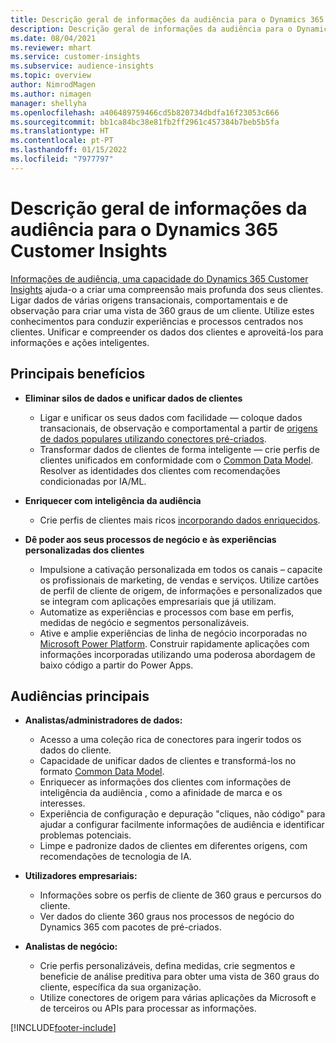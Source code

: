```yaml
---
title: Descrição geral de informações da audiência para o Dynamics 365 Customer Insights
description: Descrição geral de informações da audiência para o Dynamics 365 Customer Insights.
ms.date: 08/04/2021
ms.reviewer: mhart
ms.service: customer-insights
ms.subservice: audience-insights
ms.topic: overview
author: NimrodMagen
ms.author: nimagen
manager: shellyha
ms.openlocfilehash: a406489759466cd5b820734dbdfa16f23053c666
ms.sourcegitcommit: bb1ca84bc38e81fb2ff2961c457384b7beb5b5fa
ms.translationtype: HT
ms.contentlocale: pt-PT
ms.lasthandoff: 01/15/2022
ms.locfileid: "7977797"
---
```

# <a name="audience-insights-for-dynamics-365-customer-insights-overview"></a>Descrição geral de informações da audiência para o Dynamics 365 Customer Insights

[Informações de audiência, uma capacidade do Dynamics 365 Customer Insights](https://dynamics.microsoft.com/ai/customer-insights/audience-insights-capability/) ajuda-o a criar uma compreensão mais profunda dos seus clientes. Ligar dados de várias origens transacionais, comportamentais e de observação para criar uma vista de 360 graus de um cliente. Utilize estes conhecimentos para conduzir experiências e processos centrados nos clientes. Unificar e compreender os dados dos clientes e aproveitá-los para informações e ações inteligentes.

## <a name="main-benefits"></a>Principais benefícios 

- **Eliminar silos de dados e unificar dados de clientes**

  - Ligar e unificar os seus dados com facilidade — coloque dados transacionais, de observação e comportamental a partir de [origens de dados populares utilizando conectores pré-criados](data-sources.md).
  - Transformar dados de clientes de forma inteligente — crie perfis de clientes unificados em conformidade com o [Common Data Model](/common-data-model/). Resolver as identidades dos clientes com recomendações condicionadas por IA/ML.

- **Enriquecer com inteligência da audiência**

  - Crie perfis de clientes mais ricos [incorporando dados enriquecidos](enrichment-hub.md).  

- **Dê poder aos seus processos de negócio e às experiências personalizadas dos clientes**

  - Impulsione a cativação personalizada em todos os canais – capacite os profissionais de marketing, de vendas e serviços. Utilize cartões de perfil de cliente de origem, de informações e personalizados que se integram com aplicações empresariais que já utilizam.
  - Automatize as experiências e processos com base em perfis, medidas de negócio e segmentos personalizáveis.
  - Ative e amplie experiências de linha de negócio incorporadas no [Microsoft Power Platform](https://powerplatform.microsoft.com/). Construir rapidamente aplicações com informações incorporadas utilizando uma poderosa abordagem de baixo código a partir do Power Apps.  

## <a name="key-audiences"></a>Audiências principais

- **Analistas/administradores de dados:**

  - Acesso a uma coleção rica de conectores para ingerir todos os dados do cliente.
  - Capacidade de unificar dados de clientes e transformá-los no formato [Common Data Model](/common-data-model/).
  - Enriquecer as informações dos clientes com informações de inteligência da audiência , como a afinidade de marca e os interesses.
  - Experiência de configuração e depuração "cliques, não código" para ajudar a configurar facilmente informações de audiência e identificar problemas potenciais.
  - Limpe e padronize dados de clientes em diferentes origens, com recomendações de tecnologia de IA.  

- **Utilizadores empresariais:**

  - Informações sobre os perfis de cliente de 360 graus e percursos do cliente.
  - Ver dados do cliente 360 graus nos processos de negócio do Dynamics 365 com pacotes de pré-criados.

- **Analistas de negócio:**

  - Crie perfis personalizáveis, defina medidas, crie segmentos e beneficie de análise preditiva para obter uma vista de 360 graus do cliente, específica da sua organização.  
  - Utilize conectores de origem para várias aplicações da Microsoft e de terceiros ou APIs para processar as informações.

[!INCLUDE[footer-include](../includes/footer-banner.md)]